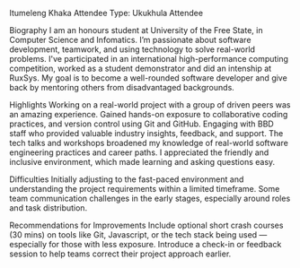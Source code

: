 Itumeleng Khaka
Attendee Type: Ukukhula Attendee

Biography
I am an honours student at University of the Free State,  in Computer Science and Infomatics. I’m passionate about software development, teamwork, and using technology to solve real-world problems. I've participated in an international high-performance computing competition, worked as a student demonstrator and did an intenship at RuxSys. My goal is to become a well-rounded software developer and give back by mentoring others from disadvantaged backgrounds.

Highlights
Working on a real-world project with a group of driven peers was an amazing experience.
Gained hands-on exposure to collaborative coding practices, and version control using Git and GitHub.
Engaging with BBD staff who provided valuable industry insights, feedback, and support.
The tech talks and workshops broadened my knowledge of real-world software engineering practices and career paths.
I appreciated the friendly and inclusive environment, which made learning and asking questions easy.

Difficulties
Initially adjusting to the fast-paced environment and understanding the project requirements within a limited timeframe.
Some team communication challenges in the early stages, especially around roles and task distribution.

Recommendations for Improvements
Include optional short crash courses (30 mins) on tools like Git, Javascript, or the tech stack being used — especially for those with less exposure.
Introduce a check-in or feedback session to help teams correct their project approach earlier.
